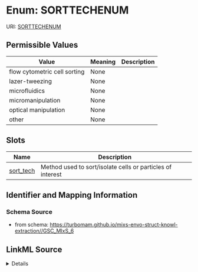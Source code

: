 # Enum: SORTTECHENUM



URI: [SORTTECHENUM](SORTTECHENUM)

## Permissible Values

| Value | Meaning | Description |
| --- | --- | --- |
| flow cytometric cell sorting | None |  |
| lazer-tweezing | None |  |
| microfluidics | None |  |
| micromanipulation | None |  |
| optical manipulation | None |  |
| other | None |  |




## Slots

| Name | Description |
| ---  | --- |
| [sort_tech](sort_tech.md) | Method used to sort/isolate cells or particles of interest |






## Identifier and Mapping Information







### Schema Source


* from schema: https://turbomam.github.io/mixs-envo-struct-knowl-extraction//GSC_MIxS_6




## LinkML Source

<details>
```yaml
name: SORT_TECH_ENUM
from_schema: https://turbomam.github.io/mixs-envo-struct-knowl-extraction//GSC_MIxS_6
rank: 1000
permissible_values:
  flow cytometric cell sorting:
    text: flow cytometric cell sorting
  lazer-tweezing:
    text: lazer-tweezing
  microfluidics:
    text: microfluidics
  micromanipulation:
    text: micromanipulation
  optical manipulation:
    text: optical manipulation
  other:
    text: other

```
</details>
